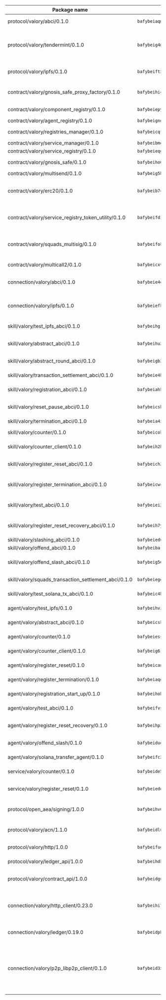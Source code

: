 | Package name                                                  | Package hash                                                  | Description                                                                                                                |
| ------------------------------------------------------------- | ------------------------------------------------------------- | -------------------------------------------------------------------------------------------------------------------------- |
| protocol/valory/abci/0.1.0                                    | `bafybeiaqmp7kocbfdboksayeqhkbrynvlfzsx4uy4x6nohywnmaig4an7u` | A protocol for ABCI requests and responses.                                                                                |
| protocol/valory/tendermint/0.1.0                              | `bafybeig4mi3vmlv5zpbjbfuzcgida6j5f2nhrpedxicmrrfjweqc5r7cra` | A protocol for communication between two AEAs to share tendermint configuration details.                                   |
| protocol/valory/ipfs/0.1.0                                    | `bafybeiftxi2qhreewgsc5wevogi7yc5g6hbcbo4uiuaibauhv3nhfcdtvm` | A protocol specification for IPFS requests and responses.                                                                  |
| contract/valory/gnosis_safe_proxy_factory/0.1.0               | `bafybeihi4cvrnf5ne7t5cxcwix3dbtfjucfjux6zn4wouebjx3ldmrmnpm` | Gnosis Safe proxy factory (GnosisSafeProxyFactory) contract                                                                |
| contract/valory/component_registry/0.1.0                      | `bafybeiepywewigowj533f55orx7oys3kk5lgdc247p2267scqfyp4gnqle` | Component registry contract                                                                                                |
| contract/valory/agent_registry/0.1.0                          | `bafybeignghdk7oqvyg722gz66tbuj2vj4vkatguj4b6lf5fqzqxkktcke4` | Agent registry contract                                                                                                    |
| contract/valory/registries_manager/0.1.0                      | `bafybeicqf5y3kj42ow45hjcmnglose5n7bwpm2zl3ufuuevou24ewmgbde` | Registries Manager contract                                                                                                |
| contract/valory/service_manager/0.1.0                         | `bafybeibmqewfh5wnayopneyv4vx35n5k7loavzmcazyevntdoskw7vasom` | Service Manager contract                                                                                                   |
| contract/valory/service_registry/0.1.0                        | `bafybeieqgcuxmz4uxvlyb62mfsf33qy4xwa5lrij4vvcmrtcsfkng43oyq` | Service Registry contract                                                                                                  |
| contract/valory/gnosis_safe/0.1.0                             | `bafybeiho6sbfts3zk3mftrngw37d5qnlvkqtnttt3fzexmcwkeevhu4wwi` | Gnosis Safe (GnosisSafeL2) contract                                                                                        |
| contract/valory/multisend/0.1.0                               | `bafybeig5byt5urg2d2bsecufxe5ql7f4mezg3mekfleeh32nmuusx66p4y` | MultiSend contract                                                                                                         |
| contract/valory/erc20/0.1.0                                   | `bafybeib7ctk3deleyxayrqvropewefr2muj4kcqe3t3wscak25bjmxnqwe` | The scaffold contract scaffolds a contract to be implemented by the developer.                                             |
| contract/valory/service_registry_token_utility/0.1.0          | `bafybeifdia2y5546tvk6xzxeaqzf2n5n7dutj2hdzbgenxohaqhjtnjqm4` | The scaffold contract scaffolds a contract to be implemented by the developer.                                             |
| contract/valory/squads_multisig/0.1.0                         | `bafybeifok3vypz2qds4weyt2ajtr6ynrsbh2lhdk4nkkw6euv3gf635rge` | The scaffold contract scaffolds a contract to be implemented by the developer.                                             |
| contract/valory/multicall2/0.1.0                              | `bafybeicxv6moynwfklkwi75klykwrg4gtqsztnj26dlluo5mydrdgtb6wa` | The MakerDAO multicall2 contract.                                                                                          |
| connection/valory/abci/0.1.0                                  | `bafybeie4eixvrdpc5ifoovj24a6res6g2e22dl6di6gzib7d3fczshzyti` | connection to wrap communication with an ABCI server.                                                                      |
| connection/valory/ipfs/0.1.0                                  | `bafybeiefkqvh5ylbk77xylcmshyuafmiecopt4gvardnubq52psvogis6a` | A connection responsible for uploading and downloading files from IPFS.                                                    |
| skill/valory/test_ipfs_abci/0.1.0                             | `bafybeihgrxho46i3xukw7mce66evvwaodnpdsx5nv75alxy64xop5rqbwe` | IPFS e2e testing application.                                                                                              |
| skill/valory/abstract_abci/0.1.0                              | `bafybeihu2bcgjk2tqjiq2zhk3uogtfszqn4osvdt7ho3fubdpdj4jgdfjm` | The abci skill provides a template of an ABCI application.                                                                 |
| skill/valory/abstract_round_abci/0.1.0                        | `bafybeigb2pyci24abadq3zzbdrd4hndnwq3ul4an5c7ztjjginyxbcpjma` | abstract round-based ABCI application                                                                                      |
| skill/valory/transaction_settlement_abci/0.1.0                | `bafybeie4hmp7fmm6uvrldfhfj54z2oyve2bgtnxctz3piccw6p2eatuxp4` | ABCI application for transaction settlement.                                                                               |
| skill/valory/registration_abci/0.1.0                          | `bafybeiahktraqts7u75tgkpoikqr7jkpfkpbduh4wh2hcovw6ccxwxj45a` | ABCI application for common apps.                                                                                          |
| skill/valory/reset_pause_abci/0.1.0                           | `bafybeicsb3nbo7vvewtupmo6bphxy75z5m27gz6j7ctdcj57h65daq375a` | ABCI application for resetting and pausing app executions.                                                                 |
| skill/valory/termination_abci/0.1.0                           | `bafybeia4xttpg5hnfdjxotfvv7sa35gb7cjy3celo37nnwks47bmsmnyv4` | Termination skill.                                                                                                         |
| skill/valory/counter/0.1.0                                    | `bafybeicokog3rkcm3owyygkiaaejw43fqtsvy55ce6hevog4xgqrygwety` | The ABCI Counter application example.                                                                                      |
| skill/valory/counter_client/0.1.0                             | `bafybeih2hz7bvltfnlw7cgjrwgjdw3xgejwcnkxry7i6ajcspwcw2hrb3e` | A client for the ABCI counter application.                                                                                 |
| skill/valory/register_reset_abci/0.1.0                        | `bafybeich2qb7mrv736gfoyg2lnu5cd7kwny2swzrz7uqrdtvooug26tof4` | ABCI application for dummy skill that registers and resets                                                                 |
| skill/valory/register_termination_abci/0.1.0                  | `bafybeicwcdrv6jevxwl6x26quepchjuncppiwyarha2q34bs7ducekssjy` | ABCI application for dummy skill that registers and resets                                                                 |
| skill/valory/test_abci/0.1.0                                  | `bafybeiei23dogpkvj2tthr7amhtqezsabb2lvkphzizvwtcddhn3xv722e` | ABCI application for testing the ABCI connection.                                                                          |
| skill/valory/register_reset_recovery_abci/0.1.0               | `bafybeih7ytrvxq3wfgvj2oskk54ue7gfojqcdpydqttdkotgsoabrvhduq` | ABCI application for dummy skill that registers and resets                                                                 |
| skill/valory/slashing_abci/0.1.0                              | `bafybeiedumnuzipkol267uicbxdz5sajc5og5dpufvijon5k45niihywlq` | Slashing skill.                                                                                                            |
| skill/valory/offend_abci/0.1.0                                | `bafybeibarxvk33c7zbai2nrby7io3yqmenogo2vhyvvfvsf7hlfl66rnna` | Offend ABCI application.                                                                                                   |
| skill/valory/offend_slash_abci/0.1.0                          | `bafybeig567aq32kgaiivvu7eynbh5wonxtf4w776vtmjgk7dx4kzrzqqce` | ABCI application used in order to test the slashing abci                                                                   |
| skill/valory/squads_transaction_settlement_abci/0.1.0         | `bafybeiegga7hysgxq26ukteihwcxb4adfjbisxw6mjaxth2ajh26zxrhaa` | ABCI application for transaction settlement.                                                                               |
| skill/valory/test_solana_tx_abci/0.1.0                        | `bafybeic4bocnxs22b2onvkczjt7scmkkcrln6pctznofhdfnmdublrowf4` | SOLANA e2e testing application.                                                                                            |
| agent/valory/test_ipfs/0.1.0                                  | `bafybeihvzsbbaxmg4eqgkyduiwwboikqd67l43ni56ixprqmv32pbdcqm4` | Agent for testing the ABCI connection.                                                                                     |
| agent/valory/abstract_abci/0.1.0                              | `bafybeicskwx5ilmd2vhcfzm5umzfxjk7libbmv5as6ql7yz3w6mkgrmcwq` | The abstract ABCI AEA - for testing purposes only.                                                                         |
| agent/valory/counter/0.1.0                                    | `bafybeiessn6ilstc2jdvkhoek7yo7qlfuki5abnmapsy5xv2rssndovmyu` | The ABCI Counter example as an AEA                                                                                         |
| agent/valory/counter_client/0.1.0                             | `bafybeig6i2nhbifc4yenj4sx6q4xh75lgum2t4fs2r4ts2yezzynkur2pq` | The ABCI Counter example as an AEA                                                                                         |
| agent/valory/register_reset/0.1.0                             | `bafybeicangkru6ulmxhbxvgx5o537r6wwjasauralssnw2okbmw254qsym` | Register reset to replicate Tendermint issue.                                                                              |
| agent/valory/register_termination/0.1.0                       | `bafybeiaqgtpykpmmzigob7p262fgeqrlojj4hyhjhqonwnibhhg6fu7bt4` | Register terminate to test the termination feature.                                                                        |
| agent/valory/registration_start_up/0.1.0                      | `bafybeihobmjkjiva4cx2rr3ej2lkwe2o7uhmoa6gvq6z5eerdmdxflg364` | Registration start-up ABCI example.                                                                                        |
| agent/valory/test_abci/0.1.0                                  | `bafybeifvsyfrjmjq446koiry32h6ers2piqwd3o5peaikht7nh2ieclzzq` | Agent for testing the ABCI connection.                                                                                     |
| agent/valory/register_reset_recovery/0.1.0                    | `bafybeihp3h62tjmkzkrunswgt6oqm66tdt5kwmnwgtv2zcauladly7gdhe` | Agent to showcase hard reset as a recovery mechanism.                                                                      |
| agent/valory/offend_slash/0.1.0                               | `bafybeiduqfn4kiznooo75omolc5wd2q5lts2ki6zu4khzhe26qr7iuc3pe` | Offend and slash to test the slashing feature.                                                                             |
| agent/valory/solana_transfer_agent/0.1.0                      | `bafybeifc2xpfbnaqx6fuqxdelt3gvdhcgc2xckblpt6n7dmnodhkggparq` | Register terminate to test the termination feature.                                                                        |
| service/valory/counter/0.1.0                                  | `bafybeide5newoe636fdtzib46kt3lhc5ls22fvnsymwxnbri6k3gevqjbe` | A set of agents incrementing a counter                                                                                     |
| service/valory/register_reset/0.1.0                           | `bafybeiedooitiah44gpxudyheagqjqksbpj3jpodnbrqjrp2icr5ojzfqm` | Test and debug tendermint reset mechanism.                                                                                 |
| protocol/open_aea/signing/1.0.0                               | `bafybeihv62fim3wl2bayavfcg3u5e5cxu3b7brtu4cn5xoxd6lqwachasi` | A protocol for communication between skills and decision maker.                                                            |
| protocol/valory/acn/1.1.0                                     | `bafybeidluaoeakae3exseupaea4i3yvvk5vivyt227xshjlffywwxzcxqe` | The protocol used for envelope delivery on the ACN.                                                                        |
| protocol/valory/http/1.0.0                                    | `bafybeifugzl63kfdmwrxwphrnrhj7bn6iruxieme3a4ntzejf6kmtuwmae` | A protocol for HTTP requests and responses.                                                                                |
| protocol/valory/ledger_api/1.0.0                              | `bafybeihdk6psr4guxmbcrc26jr2cbgzpd5aljkqvpwo64bvaz7tdti2oni` | A protocol for ledger APIs requests and responses.                                                                         |
| protocol/valory/contract_api/1.0.0                            | `bafybeidgu7o5llh26xp3u3ebq3yluull5lupiyeu6iooi2xyymdrgnzq5i` | A protocol for contract APIs requests and responses.                                                                       |
| connection/valory/http_client/0.23.0                          | `bafybeihi772xgzpqeipp3fhmvpct4y6e6tpjp4sogwqrnf3wqspgeilg4u` | The HTTP_client connection that wraps a web-based client connecting to a RESTful API specification.                        |
| connection/valory/ledger/0.19.0                               | `bafybeidphjapndobkcgoq7swwroeumkfzpz5ap4xqbdvyg6kgfb655bwtm` | A connection to interact with any ledger API and contract API.                                                             |
| connection/valory/p2p_libp2p_client/0.1.0                     | `bafybeid3xg5k2ol5adflqloy75ibgljmol6xsvzvezebsg7oudxeeolz7e` | The libp2p client connection implements a tcp connection to a running libp2p node as a traffic delegate to send/receive envelopes to/from agents in the DHT. |
